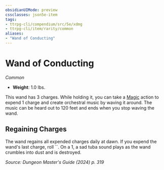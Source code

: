 ```yaml
---
obsidianUIMode: preview
cssclasses: json5e-item
tags:
- ttrpg-cli/compendium/src/5e/xdmg
- ttrpg-cli/item/rarity/common
aliases: 
- "Wand of Conducting"
---
```

# Wand of Conducting
*Common*  


- **Weight**: 1.0 lbs.

This wand has 3 charges. While holding it, you can take a [Magic](Mechanics/rules/actions.md#Magic) action to expend 1 charge and create orchestral music by waving it around. The music can be heard out to 120 feet and ends when you stop waving the wand.

## Regaining Charges

The wand regains all expended charges daily at dawn. If you expend the wand's last charge, roll ``. On a 1, a sad tuba sound plays as the wand crumbles into dust and is destroyed.

*Source: Dungeon Master's Guide (2024) p. 319*